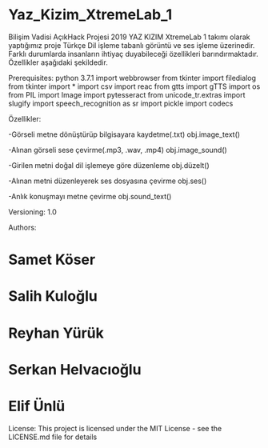 # Yaz_Kizim_XtremeLab_1
 Bilişim Vadisi AçıkHack Projesi 2019
YAZ KIZIM
XtremeLab 1 takımı olarak yaptığımız proje Türkçe Dil işleme tabanlı görüntü ve ses işleme üzerinedir. Farklı durumlarda insanların ihtiyaç duyabileceği özellikleri barındırmaktadır. Özellikler aşağıdaki şekildedir.

Prerequisites:
python 3.7.1
import webbrowser
from tkinter import filedialog
from tkinter import *
import csv
import reac
from gtts import gTTS
import os
from PIL import Image
import pytesseract
from unicode_tr.extras import slugify
import speech_recognition as sr
import pickle
import codecs


Özellikler:

-Görseli metne dönüştürüp bilgisayara kaydetme(.txt)
obj.image_text()

-Alınan görseli sese çevirme(.mp3, .wav, .mp4)
obj.image_sound()

-Girilen metni doğal dil işlemeye göre düzenleme
obj.düzelt()

-Alınan metni düzenleyerek ses dosyasına çevirme
obj.ses()

-Anlık konuşmayı metne çevirme
obj.sound_text()


Versioning:
1.0

Authors:
# Samet Köser
# Salih Kuloğlu
# Reyhan Yürük
# Serkan Helvacıoğlu
# Elif Ünlü

License:
This project is licensed under the MIT License - see the LICENSE.md file for details
